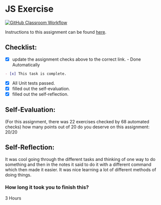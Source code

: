 JS Exercise
===================================
[![GitHub Classroom Workflow](https://s///github.com/IT3049C-Students/2-javascript-exercises-AlexBalogh1933/actions/workflows/classroom.yml/badge.svg)](https://s///github.com/IT3049C-Students/2-javascript-exercises-AlexBalogh1933/actions/workflows/classroom.yml)

Instructions to this assignment can be found [here](https://it3049c.github.io/Material/Assignments/2.JavaScript_Exercises/).

## Checklist:
- [x] update the assignment checks above to the correct link. - Done Automatically
```md
- [x] This task is complete.
```
- [x] All Unit tests passed.
- [x] filled out the self-evaluation.
- [x] filled out the self-reflection.

## Self-Evaluation: 
(For this assignment, there was 22 exercises checked by 68 automated checks)
how many points out of 20 do you deserve on this assignment:
20/20
## Self-Reflection:
<!-- What did you learn that you found interesting -->
It was cool going through the different tasks and thinking of one way to do something and then in the notes it said to do it with a different command which then made it easier. It was nice learning a lot of different methods of doing things.
### How long it took you to finish this?
3 Hours